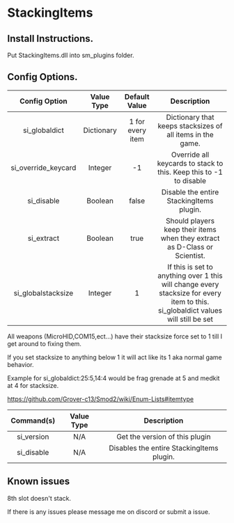 # StackingItems

## Install Instructions.
Put StackingItems.dll into sm_plugins folder.


## Config Options.
| Config Option              | Value Type      | Default Value | Description |
|   :---:                    |     :---:       |    :---:      |    :---:    |
| si_globaldict       | Dictionary      | 1 for every item            | Dictionary that keeps stacksizes of all items in the game. |
| si_override_keycard     | Integer         | -1       | Override all keycards to stack to this. Keep this to -1 to disable |
| si_disable              | Boolean         | false    | Disable the entire StackingItems plugin. |
| si_extract              | Boolean         | true     | Should players keep their items when they extract as D-Class or Scientist. |
| si_globalstacksize      | Integer         | 1        | If this is set to anything over 1 this will change every stacksize for every item to this. si_globaldict values will still be set|

All weapons (MicroHID,COM15,ect...) have their stacksize force set to 1 till I get around to fixing them.

If you set stacksize to anything below 1 it will act like its 1 aka normal game behavior.

Example for si_globaldict:25:5,14:4 would be frag grenade at 5 and medkit at 4 for stacksize.

https://github.com/Grover-c13/Smod2/wiki/Enum-Lists#itemtype


| Command(s)                 | Value Type      | Description                              |
|   :---:                    |     :---:       |    :---:                                 |
| si_version              | N/A             | Get the version of this plugin           |
| si_disable              | N/A             | Disables the entire StackingItems plugin.    |

## Known issues
8th slot doesn't stack.

If there is any issues please message me on discord or submit a issue.
